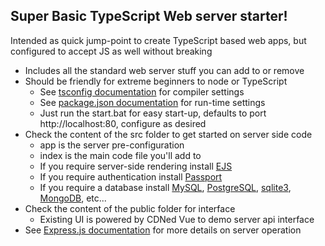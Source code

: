 ## Super Basic TypeScript Web server starter!

Intended as quick jump-point to create TypeScript based web apps, but configured to accept JS as well without breaking

- Includes all the standard web server stuff you can add to or remove
- Should be friendly for extreme beginners to node or TypeScript
  - See [tsconfig documentation](https://www.typescriptlang.org/docs/handbook/tsconfig-json.html) for compiler settings
  - See [package.json documentation](https://docs.npmjs.com/files/package.json) for run-time settings
  - Just run the start.bat for easy start-up, defaults to port http://localhost:80, configure as desired
- Check the content of the src folder to get started on server side code
  - app is the server pre-configuration
  - index is the main code file you'll add to
  - If you require server-side rendering install [EJS](https://www.npmjs.com/package/ejs)
  - If you require authentication install [Passport](https://www.npmjs.com/package/passport)
  - If you require a database install [MySQL](https://www.npmjs.com/package/mysql), [PostgreSQL](https://www.npmjs.com/package/pg), [sqlite3](https://www.npmjs.com/package/sqlite3), [MongoDB](https://www.npmjs.com/package/mongodb), etc...
- Check the content of the public folder for interface
  - Existing UI is powered by CDNed Vue to demo server api interface
- See [Express.js documentation](https://expressjs.com/en/4x/api.html) for more details on server operation